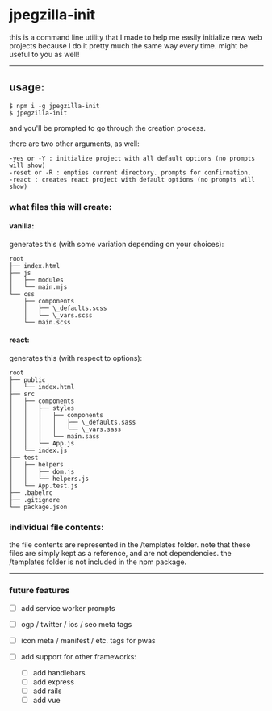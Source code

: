 # jpegzilla-init

this is a command line utility that I made to help me easily initialize new web projects because I do it pretty much the same way every time. might be useful to you as well!

---

## usage:

```
$ npm i -g jpegzilla-init
$ jpegzilla-init
```

and you'll be prompted to go through the creation process.

there are two other arguments, as well:

```
-yes or -Y : initialize project with all default options (no prompts will show)
-reset or -R : empties current directory. prompts for confirmation.
-react : creates react project with default options (no prompts will show)
```

### what files this will create:

#### vanilla:

generates this (with some variation depending on your choices):

```
root
├── index.html
├── js
│   ├── modules
│   └── main.mjs
└── css
    ├── components
    │   ├── \_defaults.scss
    │   └── \_vars.scss
    └── main.scss
```

#### react:

generates this (with respect to options):

```
root
├── public
│   └── index.html
├── src
│   ├── components
│   │   ├── styles
│   │   │   ├── components
│   │   │   │   ├── \_defaults.sass
│   │   │   │   └── \_vars.sass
│   │   │   └── main.sass
│   │   └── App.js
│   └── index.js
├── test
│   ├── helpers
│   │   ├── dom.js
│   │   └── helpers.js
│   └── App.test.js
├── .babelrc
├── .gitignore
└── package.json
```

### individual file contents:
the file contents are represented in the /templates folder. note that these files are simply kept as a reference, and are not dependencies. the /templates folder is not included in the npm package.

---

### future features
-   [ ] add service worker prompts
-   [ ] ogp / twitter / ios / seo meta tags
-   [ ] icon meta / manifest / etc. tags for pwas

-   [ ] add support for other frameworks:
    -   [ ]  add handlebars
    -   [ ]  add express
    -   [ ]  add rails
    -   [ ]  add vue
